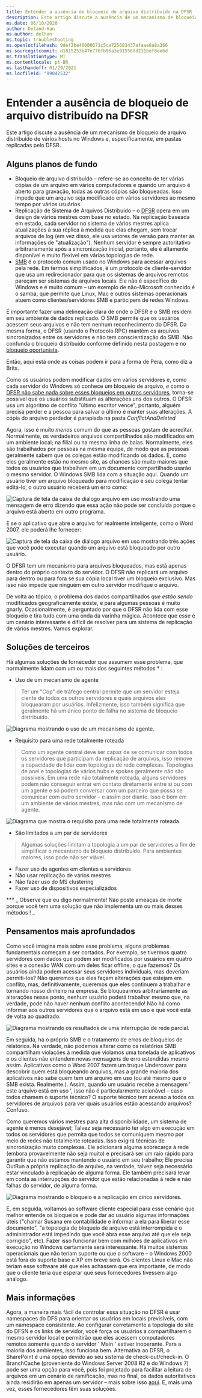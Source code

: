 ```yaml
---
title: Entender a ausência de bloqueio de arquivo distribuído na DFSR
description: Este artigo discute a ausência de um mecanismo de bloqueio de arquivo distribuído de vários hosts no Windows e, especificamente, em pastas replicadas pelo DFSR.
ms.date: 06/10/2020
author: Deland-Han
ms.author: delhan
ms.topic: troubleshooting
ms.openlocfilehash: 9def2be46000671c5ca725683437afaae8a8a366
ms.sourcegitcommit: d1815253b47e776fb96a3e91556fd231bef8ee6d
ms.translationtype: MT
ms.contentlocale: pt-BR
ms.lasthandoff: 01/29/2021
ms.locfileid: "99042532"
---
```

# <a name="understanding-the-lack-of-distributed-file-locking-in-dfsr"></a>Entender a ausência de bloqueio de arquivo distribuído na DFSR

Este artigo discute a ausência de um mecanismo de bloqueio de arquivo distribuído de vários hosts no Windows e, especificamente, em pastas replicadas pelo DFSR.

## <a name="some-background"></a>Alguns planos de fundo

  - Bloqueio de arquivo distribuído – refere-se ao conceito de ter várias cópias de um arquivo em vários computadores e quando um arquivo é aberto para gravação, todas as outras cópias são bloqueadas. Isso impede que um arquivo seja modificado em vários servidores ao mesmo tempo por vários usuários.
  - Replicação de Sistema de Arquivos Distribuído – o [DFSR](/previous-versions/windows/desktop/dfsr/distributed-file-system-replication--dfsr-) opera em um design de vários mestres com base no estado. Na replicação baseada em estado, cada servidor no sistema de vários mestres aplica atualizações à sua réplica à medida que elas chegam, sem trocar arquivos de log (em vez disso, ele usa vetores de versão para manter as informações de "atualização"). Nenhum servidor é sempre autoritativo arbitrariamente após a sincronização inicial, portanto, ele é altamente disponível e muito flexível em várias topologias de rede.
  - [SMB](/openspecs/windows_protocols/ms-smb/f210069c-7086-4dc2-885e-861d837df688) é o protocolo comum usado no Windows para acessar arquivos pela rede. Em termos simplificados, é um protocolo de cliente-servidor que usa um redirecionador para que os sistemas de arquivos remotos pareçam ser sistemas de arquivos locais. Ele não é específico do Windows e é muito comum – um exemplo de não-Microsoft conhecido é o samba, que permite que Linux, Mac e outros sistemas operacionais atuem como clientes/servidores SMB e participem de redes Windows.


É importante fazer uma delineação clara de onde o DFSR e o SMB residem em seu ambiente de dados replicado. O SMB permite que os usuários acessem seus arquivos e não tem nenhum reconhecimento do DFSR. Da mesma forma, o DFSR (usando o Protocolo RPC) mantém os arquivos sincronizados entre os servidores e não tem conscientização do SMB. Não confunda o bloqueio distribuído conforme definido nesta postagem e no [bloqueio oportunista](/windows/win32/fileio/opportunistic-locks).

Então, aqui está onde as coisas podem ir para a forma de Pera, como diz a Brits.

Como os usuários podem modificar dados em vários servidores e, como cada servidor do Windows só conhece um bloqueio de arquivo, *e* como o [DFSR não sabe nada sobre esses bloqueios em outros servidores](/previous-versions/windows/it-pro/windows-server-2003/cc773238(v=ws.10)), torna-se possível que os usuários substituam as alterações uns dos outros. O DFSR usa um algoritmo de conflito "último escritor vence", portanto, alguém precisa perder e a pessoa para salvar o último é manter suas alterações. A cópia do arquivo perdedor é parapiada na pasta *ConflictAndDeleted*

Agora, isso é muito *menos* comum do que as pessoas gostam de acreditar. Normalmente, os verdadeiros arquivos compartilhados são modificados em um ambiente local; na filial ou na mesma linha de baias. Normalmente, eles são trabalhados por pessoas na mesma equipe, de modo que as pessoas geralmente sabem que os colegas estão modificando os dados. E, como eles geralmente estão no mesmo site, as chances são muito maiores que todos os usuários que trabalham em um documento compartilhado usarão o mesmo servidor. O Windows SMB lida com a situação aqui. Quando um usuário tiver um arquivo bloqueado para modificação e seu colega tentar editá-lo, o outro usuário receberá um erro como:

![Captura de tela da caixa de diálogo arquivo em uso mostrando uma mensagem de erro dizendo que essa ação não pode ser concluída porque o arquivo está aberto em outro programa.](./media/understanding-the-lack-of-distributed-file-locking-in-dfsr/1.jpg)

E se o aplicativo que abre o arquivo for realmente inteligente, como o Word 2007, ele poderá lhe fornecer:

![Captura de tela da caixa de diálogo arquivo em uso mostrando três ações que você pode executar quando um arquivo está bloqueado por outro usuário.](./media/understanding-the-lack-of-distributed-file-locking-in-dfsr/2.jpg)

O DFSR tem um mecanismo para arquivos bloqueados, mas está apenas dentro do próprio contexto do servidor. O DFSR não replicará um arquivo para dentro ou para fora se sua cópia local tiver um bloqueio exclusivo. Mas isso não impede que ninguém em outro servidor modifique o arquivo.

De volta ao tópico, o problema dos dados compartilhados *que estão sendo* modificados geograficamente existe, e para algumas pessoas é muito gnarly. Ocasionalmente, é perguntado por que o DFSR não lida com esse bloqueio e tira tudo com uma onda da varinha mágica. Acontece que esse é um cenário interessante e difícil de resolver para um sistema de replicação de vários mestres. Vamos explorar.

## <a name="third-party-solutions"></a>Soluções de terceiros

Há algumas soluções de fornecedor que assumem esse problema, que normalmente lidam com um ou mais dos seguintes métodos \* :

  - Uso de um mecanismo de agente

> Ter um "Cop" de tráfego central permite que um servidor esteja ciente de todos os outros servidores e quais arquivos eles bloquearam por usuários. Infelizmente, isso também significa que geralmente há um único ponto de falha no sistema de bloqueio distribuído.

![Diagrama mostrando o uso de um mecanismo de agente.](./media/understanding-the-lack-of-distributed-file-locking-in-dfsr/3.png)

  - Requisito para uma rede totalmente roteada

> Como um agente central deve ser capaz de se comunicar com todos os servidores que participam da replicação de arquivos, isso remove a capacidade de lidar com topologias de rede complexas. Topologias de anel e topologias de vários hubs e spokes geralmente não são possíveis. Em uma rede não totalmente roteada, alguns servidores podem não conseguir entrar em contato diretamente entre si ou com um agente e só podem conversar com um parceiro que possa se comunicar com outro servidor – e assim por diante. Isso é bom em um ambiente de vários mestres, mas não com um mecanismo de agente.

![Diagrama que mostra o requisito para uma rede totalmente roteada.](./media/understanding-the-lack-of-distributed-file-locking-in-dfsr/4.png)

  - São limitados a um par de servidores

> Algumas soluções limitam a topologia a um par de servidores a fim de simplificar o mecanismo de bloqueio distribuído. Para ambientes maiores, isso pode não ser viável.

  - Fazer uso de agentes em clientes e servidores
  - Não usar replicação de vários mestres
  - Não fazer uso do MS clustering
  - Fazer uso de dispositivos especializados


***\** _ Observe que eu digo normalmente\! Não poste ameaças de morte porque você tem uma solução que não implementa um ou mais desses métodos \! _

## <a name="deeper-thoughts"></a>Pensamentos mais aprofundados

Como você imagina mais sobre esse problema, alguns problemas fundamentais começam a ser cortados. Por exemplo, se tivermos quatro servidores com dados que podem ser modificados por usuários em quatro sites e a conexão WAN com um deles ficar offline, o que fazemos? Os usuários ainda podem acessar seus servidores individuais, mas deveriam permiti-los? Não queremos que eles façam alterações que estejam em conflito, mas, definitivamente, queremos que eles continuem a trabalhar e tornando nosso dinheiro na empresa. Se bloquearmos arbitrariamente as alterações nesse ponto, nenhum usuário poderá trabalhar mesmo que, na verdade, pode não haver nenhum conflito acontecendo\! Não há como informar aos outros servidores que o arquivo está em uso e que você está de volta ao quadrado.

![Diagrama mostrando os resultados de uma interrupção de rede parcial.](./media/understanding-the-lack-of-distributed-file-locking-in-dfsr/5.png)

Em seguida, há o próprio SMB e o tratamento de erros de bloqueios de relatórios. Na verdade, não podemos alterar como os relatórios SMB compartilham violações à medida que violamos uma tonelada de aplicativos e os clientes não entendem novas mensagens de erro estendidas mesmo assim. Aplicativos como o Word 2007 fazem um truque Undercover para descobrir quem está bloqueando arquivos, mas a grande maioria dos aplicativos não sabe quem tem um arquivo em uso (ou até mesmo que o SMB exista. Realmente.). Assim, quando um usuário recebe a mensagem ' este arquivo está em uso ', isso não é particularmente acionável – caso todos chamem o suporte técnico? O suporte técnico tem acesso a todos os servidores de arquivos para ver quais usuários estão acessando arquivos? Confuso.

Como queremos vários mestres para alta disponibilidade, um sistema de agente é menos desejável; Talvez seja necessário ter algo em execução em todos os servidores que permita que todos se comuniquem mesmo por meio de redes não totalmente roteadas. Isso exigirá técnicas de sincronização muito complexas. Ele adicionará alguma sobrecarga à rede (embora provavelmente não seja muito) e precisará ser um raio rápido para garantir que não estamos mantendo o usuário em seu trabalho; Ele precisa OutRun a própria replicação de arquivo, na verdade, talvez seja necessário estar vinculado à replicação de alguma forma. Ele também precisará levar em conta as interrupções do servidor que estão relacionadas à rede e não falhas do servidor, de alguma forma.

![Diagrama mostrando o bloqueio e a replicação em cinco servidores.](./media/understanding-the-lack-of-distributed-file-locking-in-dfsr/6.png)

E, em seguida, voltamos ao software cliente especial para esse cenário que melhor entende os bloqueios e pode dar ao usuário algumas informações úteis ("chamar Susana em contabilidade e informar a ela para liberar esse documento", "a topologia de bloqueio de arquivo está interrompida e o administrador está impedindo que você abra esse arquivo até que ele seja corrigido", etc). Fazer isso funcionar bem com milhões de aplicativos em execução no Windows certamente será interessante. Há muitos sistemas operacionais que não teriam suporte ou que o software – o Windows 2000 está fora do suporte base e XP em breve será. Os clientes Linux e Mac não teriam esse software até que eles achassem que era importante, de modo que o cliente teria que esperar que seus fornecedores tivessem algo análogo.

## <a name="more-inforamtion"></a>Mais informações

Agora, a maneira mais fácil de controlar essa situação no DFSR é usar namespaces do DFS para orientar os usuários em locais previsíveis, com um namespace consistente. Ao configurar corretamente a topologia do site do DFSN e os links de servidor, você força os usuários a compartilharem o mesmo servidor local e permitirão que eles acessem computadores remotos somente quando o servidor ' Main ' estiver inoperante. Para a maioria dos ambientes, isso funciona bem. Alternativa ao DFSR, o SharePoint é uma opção devido ao seu sistema de check-out/check-in. O BranchCache (proveniente do Windows Server 2008 R2 e do Windows 7) pode ser uma opção para você, pois foi projetado para facilitar a leitura de arquivos em um cenário de ramificação, mas no final, os dados autoritativos ainda residirão em apenas um servidor – mais sobre isso [aqui](/previous-versions/windows/it-pro/windows-server-2012-R2-and-2012/jj127252(v=ws.11)). E, mais uma vez, esses fornecedores têm suas soluções.

